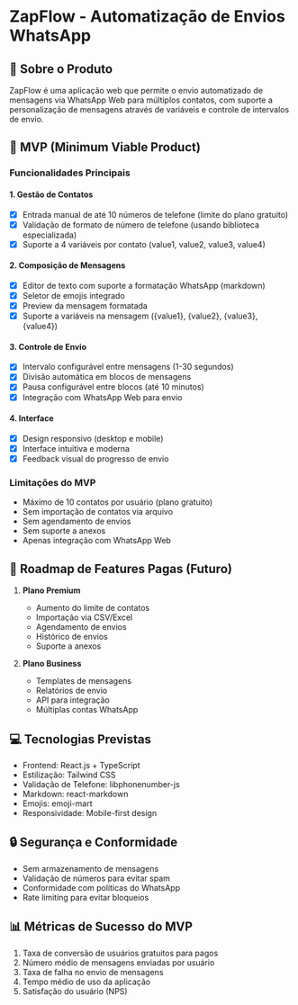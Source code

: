 # ZapFlow - Automatização de Envios WhatsApp

## 📱 Sobre o Produto

ZapFlow é uma aplicação web que permite o envio automatizado de mensagens via WhatsApp Web para múltiplos contatos, com suporte a personalização de mensagens através de variáveis e controle de intervalos de envio.

## 🎯 MVP (Minimum Viable Product)

### Funcionalidades Principais

#### 1. Gestão de Contatos
- [x] Entrada manual de até 10 números de telefone (limite do plano gratuito)
- [x] Validação de formato de número de telefone (usando biblioteca especializada)
- [x] Suporte a 4 variáveis por contato (value1, value2, value3, value4)

#### 2. Composição de Mensagens
- [x] Editor de texto com suporte a formatação WhatsApp (markdown)
- [x] Seletor de emojis integrado
- [x] Preview da mensagem formatada
- [x] Suporte a variáveis na mensagem ({value1}, {value2}, {value3}, {value4})

#### 3. Controle de Envio
- [x] Intervalo configurável entre mensagens (1-30 segundos)
- [x] Divisão automática em blocos de mensagens
- [x] Pausa configurável entre blocos (até 10 minutos)
- [x] Integração com WhatsApp Web para envio

#### 4. Interface
- [x] Design responsivo (desktop e mobile)
- [x] Interface intuitiva e moderna
- [x] Feedback visual do progresso de envio

### Limitações do MVP
- Máximo de 10 contatos por usuário (plano gratuito)
- Sem importação de contatos via arquivo
- Sem agendamento de envios
- Sem suporte a anexos
- Apenas integração com WhatsApp Web

## 🚀 Roadmap de Features Pagas (Futuro)

1. **Plano Premium**
   - Aumento do limite de contatos
   - Importação via CSV/Excel
   - Agendamento de envios
   - Histórico de envios
   - Suporte a anexos

2. **Plano Business**
   - Templates de mensagens
   - Relatórios de envio
   - API para integração
   - Múltiplas contas WhatsApp

## 💻 Tecnologias Previstas

- Frontend: React.js + TypeScript
- Estilização: Tailwind CSS
- Validação de Telefone: libphonenumber-js
- Markdown: react-markdown
- Emojis: emoji-mart
- Responsividade: Mobile-first design

## 🔒 Segurança e Conformidade

- Sem armazenamento de mensagens
- Validação de números para evitar spam
- Conformidade com políticas do WhatsApp
- Rate limiting para evitar bloqueios

## 📊 Métricas de Sucesso do MVP

1. Taxa de conversão de usuários gratuitos para pagos
2. Número médio de mensagens enviadas por usuário
3. Taxa de falha no envio de mensagens
4. Tempo médio de uso da aplicação
5. Satisfação do usuário (NPS) 